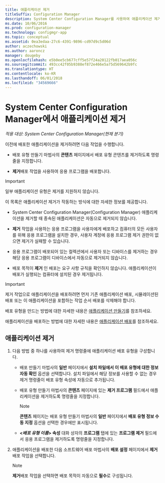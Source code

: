 ```yaml
---
title: 애플리케이션 제거
titleSuffix: Configuration Manager
description: System Center Configuration Manager를 사용하여 애플리케이션 제거
ms.date: 10/06/2016
ms.prod: configuration-manager
ms.technology: configmgr-app
ms.topic: conceptual
ms.assetid: 0ea3edaa-27c6-4391-9896-cd97d9c5d06d
author: aczechowski
ms.author: aaroncz
manager: dougeby
ms.openlocfilehash: e5b0ee5cb677cff5e57f24a20122fb017aea056c
ms.sourcegitcommit: 493cc42f05b9388ef872e466e5a75d569642b9fc
ms.translationtype: HT
ms.contentlocale: ko-KR
ms.lasthandoff: 06/01/2018
ms.locfileid: "34569666"
---
```

# <a name="uninstall-applications-with-system-center-configuration-manager"></a>System Center Configuration Manager에서 애플리케이션 제거

*적용 대상: System Center Configuration Manager(현재 분기)*


이전에 배포한 애플리케이션을 제거하려면 다음 작업을 수행합니다.

-   배포 유형 만들기 마법사의 **콘텐츠** 페이지에서 배포 유형 콘텐츠를 제거하도록 명령줄을 지정합니다.  

-   **제거**배포 작업을 사용하여 응용 프로그램을 배포합니다.  

> [!IMPORTANT]  
> 일부 애플리케이션 유형은 제거를 지원하지 않습니다.  

 이 목록은 애플리케이션 제거가 작동하는 방식에 대한 자세한 정보를 제공합니다.  

-   System Center Configuration Manager(Configuration Manager) 애플리케이션을 제거할 때 종속된 애플리케이션은 자동으로 제거되지 않습니다.  

-   **제거** 작업을 사용하는 응용 프로그램을 사용자에게 배포하고 컴퓨터의 모든 사용자를 위해 응용 프로그램을 설치한 경우, 사용자 계정에 응용 프로그램 제거 권한이 없으면 제거가 실패할 수 있습니다.  

-   응용 프로그램이 배포되어 있는 컬렉션에서 사용자 또는 디바이스를 제거하는 경우 해당 응용 프로그램이 디바이스에서 자동으로 제거되지 않습니다.  

-   배포 목적이 **제거** 인 배포는 요구 사항 규칙을 확인하지 않습니다. 애플리케이션이 배포가 실행되는 컴퓨터에 설치된 경우 제거됩니다.  

> [!IMPORTANT]  
> 제거 작업으로 애플리케이션을 배포하려면 먼저 기존 애플리케이션 배포, 시뮬레이션된 배포 또는 이 애플리케이션을 포함하는 작업 순서 배포를 삭제해야 합니다. 

 배포 유형을 만드는 방법에 대한 자세한 내용은 [애플리케이션 만들기](../../apps/deploy-use/create-applications.md)를 참조하세요.  

 애플리케이션을 배포하는 방법에 대한 자세한 내용은 [애플리케이션 배포](../../apps/deploy-use/deploy-applications.md)를 참조하세요.  

## <a name="uninstall-an-application"></a>애플리케이션 제거  

1.  다음 방법 중 하나를 사용하여 제거 명령줄에 애플리케이션 배포 유형을 구성합니다.  

    -   배포 만들기 마법사의 **일반** 페이지에서 **설치 파일에서 이 배포 유형에 대한 정보 자동 확인** 옵션을 선택합니다. 설치 파일에서 해당 정보를 사용할 수 없는 경우 제거 명령줄이 배포 유형 속성에 자동으로 추가됩니다.  

    -   배포 유형 만들기 마법사의 **콘텐츠** 페이지에 있는 **제거 프로그램** 필드에서 애플리케이션을 제거하도록 명령줄을 지정합니다.  

        > [!NOTE]  
        >  **콘텐츠** 페이지는 배포 유형 만들기 마법사의 **일반** 페이지에서 **배포 유형 정보 수동 지정** 옵션을 선택한 경우에만 표시됩니다.  

    -   **<*배포 유형 이름*> 속성** 대화 상자의 **프로그램** 탭에 있는 **프로그램 제거** 필드에서 응용 프로그램을 제거하도록 명령줄을 지정합니다.  

2.  애플리케이션을 배포한 다음 소프트웨어 배포 마법사의 **배포 설정** 페이지에서 **제거** 배포 작업을 선택합니다.  

    > [!NOTE]  
    >  **제거**배포 작업을 선택하면 배포 목적이 자동으로 **필수**로 구성됩니다.  

